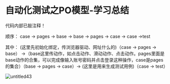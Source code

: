 # 自动化测试之PO模型-学习总结

代码内部已敲注释！

顺序：
case -> pages -> base -> base -> pages -> case -> case ->test

其中：
(这里先初始化绑定，传浏览器驱动、网址什么的)（case -> pages -> base） ->（base这里传动作，如点击动作、滑动动作、点击动作。pages里面是base动作的合集，可以完成像输入账号密码并点击登录这种操作，case是pages的集合）（base -> pages -> case）-> (这里是用来生成测试用例)（case -> test）

![untitled43](https://user-images.githubusercontent.com/70384877/143869226-698f80cd-0aff-43bf-a525-219a8ec98b0a.png)

